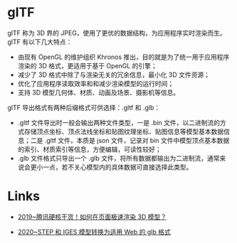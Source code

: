 # gITF

glTF 称为 3D 界的 JPEG，使用了更优的数据结构，为应用程序实时渲染而生。glTF 有以下几大特点：

- 由现有 OpenGL 的维护组织 Khronos 推出，目的就是为了统一用于应用程序渲染的 3D 格式，更适用于基于 OpenGL 的引擎；
- 减少了 3D 格式中除了与渲染无关的冗余信息，最小化 3D 文件资源；
- 优化了应用程序读取效率和和减少渲染模型的运行时间；
- 支持 3D 模型几何体、材质、动画及场景、摄影机等信息。

glTF 导出格式有两种后缀格式可供选择：.gltf 和 .glb：

- .gltf 文件导出时一般会输出两种文件类型，一是 .bin 文件，以二进制流的方式存储顶点坐标、顶点法线坐标和贴图纹理坐标、贴图信息等模型基本数据信息；二是 .gltf 文件，本质是 json 文件，记录对 bin 文件中模型顶点基本数据的索引、材质索引等信息，方便编辑，可读性较好；
- .glb 文件格式只导出一个 .glb 文件，将所有数据都输出为二进制流，通常来说会更小一点，若不关心模型内的具体数据可直接选择此类型。

# Links

- [2019~腾讯硬核干货！如何在页面极速渲染 3D 模型？](https://www.uisdc.com/optimizing-3d-model)

- [2020~STEP 和 IGES 模型转换为适用 Web 的 glb 格式](https://blog.wj2015.com/2020/03/08/step%e5%92%8ciges%e6%a8%a1%e5%9e%8b%e8%bd%ac%e6%8d%a2%e4%b8%ba%e9%80%82%e7%94%a8web%e7%9a%84glb%e6%a0%bc%e5%bc%8f/)
